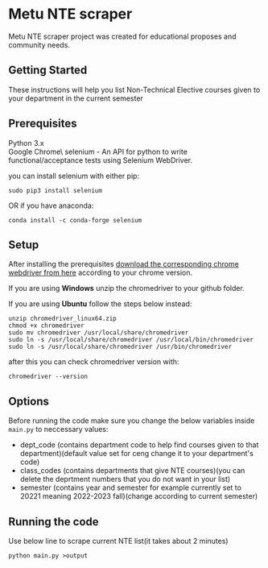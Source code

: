 # Metu NTE scraper
Metu NTE scraper project was created for educational proposes and community needs.
## Getting Started
These instructions will help you list Non-Technical Elective courses given to your department in the current semester
## Prerequisites
Python 3.x\
Google Chrome\ 
selenium - An API for python to write functional/acceptance tests using Selenium WebDriver.

you can install selenium with either pip:
```
sudo pip3 install selenium
```
OR if you have anaconda:
```
conda install -c conda-forge selenium
```
## Setup
After installing the prerequisites [download the corresponding chrome webdriver from here](https://chromedriver.chromium.org/downloads) according to your chrome version. 

If you are using **Windows** unzip the chromedriver to your github folder. 

If you are using **Ubuntu** follow the steps below instead:
```
unzip chromedriver_linux64.zip
chmod +x chromedriver
sudo mv chromedriver /usr/local/share/chromedriver
sudo ln -s /usr/local/share/chromedriver /usr/local/bin/chromedriver
sudo ln -s /usr/local/share/chromedriver /usr/bin/chromedriver
```
after this you can check chromedriver version with:
```
chromedriver --version
```
## Options
Before running the code make sure you change the below variables inside `main.py` to neccessary values:
* dept_code (contains department code to help find courses given to that department)(default value set for ceng change it to your department's code)
* class_codes (contains departments that give NTE courses)(you can delete the deprtment numbers that you do not want in your list)
* semester (contains year and semester for example currently set to 20221 meaning 2022-2023 fall)(change according to current semester)

## Running the code
Use below line to scrape current NTE list(it takes about 2 minutes)
```
python main.py >output
```
